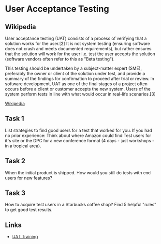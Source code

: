 # User Acceptance Testing

## Wikipedia

User acceptance testing (UAT) consists of a process of verifying that a solution works for the user.[2] It is not system testing (ensuring software does not crash and meets documented requirements), but rather ensures that the solution will work for the user i.e. test the user accepts the solution (software vendors often refer to this as "Beta testing").

This testing should be undertaken by a subject-matter expert (SME), preferably the owner or client of the solution under test, and provide a summary of the findings for confirmation to proceed after trial or review. In software development, UAT as one of the final stages of a project often occurs before a client or customer accepts the new system. Users of the system perform tests in line with what would occur in real-life scenarios.[3]

[Wikipedia](https://en.wikipedia.org/wiki/Acceptance_testing#User_acceptance_testing)

## Task 1

List strategies to find good users for a test that worked for you. If you had no prior experience: Think about where Amazon could find Test users for it's site or the DPC for a new conference format (4 days - just workshops - in a tropical area).

## Task 2

When the initial product is shipped. How would you still do tests with end users for new features?

## Task 3

How to acquire test users in a Starbucks coffee shop? Find 5 helpful "rules" to get good test results.

## Links

* [UAT Training](https://www.develop.com/training-course/user-acceptance-testing-for-business-analysts)
